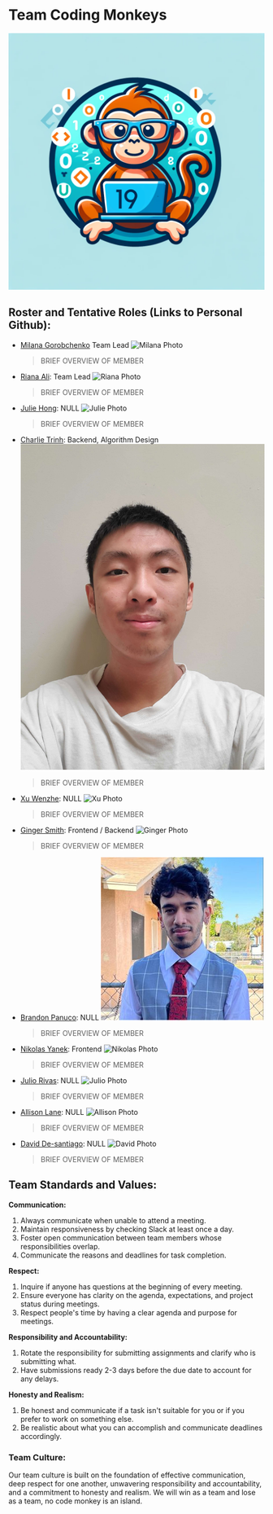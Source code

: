 # Team Coding Monkeys
![Logo](branding/19logo_blue.png)

## Roster and Tentative Roles (Links to Personal Github):
- [Milana Gorobchenko](https://github.com/milgor931) Team Lead
  ![Milana Photo](/assets/roster_pics/milana.jpg)
  > BRIEF OVERVIEW OF MEMBER
- [Riana Ali](https://github.com/rianaali): Team Lead
  ![Riana Photo](path/to/photo)
  > BRIEF OVERVIEW OF MEMBER
- [Julie Hong](https://github.com/Julie110): NULL
  ![Julie Photo](path/to/photo)
  > BRIEF OVERVIEW OF MEMBER
- [Charlie Trinh](https://github.com/charlitoes): Backend, Algorithm Design
  ![Charlie Photo](/assets/roster_pics/Charlie.jpg)
  > BRIEF OVERVIEW OF MEMBER
- [Xu Wenzhe](https://github.com/Markcmd): NULL
  ![Xu Photo](/assets/roster_pics/Mark_(Wenzhe).jpeg)
  > BRIEF OVERVIEW OF MEMBER
- [Ginger Smith](https://github.com/gingersmith4): Frontend / Backend
  ![Ginger Photo](/assets/roster_pics/ginger.jpg)
  > BRIEF OVERVIEW OF MEMBER
- [Brandon Panuco](https://github.com/bpanuco11): NULL
  ![Brandon Photo](/assets/roster_pics/brandon.jpg)
  > BRIEF OVERVIEW OF MEMBER
- [Nikolas Yanek](https://github.com/nikothomas): Frontend
  ![Nikolas Photo](path/to/photo)
  > BRIEF OVERVIEW OF MEMBER
- [Julio Rivas](https://github.com/jrivas112): NULL
  ![Julio Photo](path/to/photo)
  > BRIEF OVERVIEW OF MEMBER
- [Allison Lane](https://github.com/a4lane): NULL
  ![Allison Photo](path/to/photo)
  > BRIEF OVERVIEW OF MEMBER
- [David De-santiago](https://github.com/ddesantiag0): NULL
  ![David Photo](path/to/photo)
  > BRIEF OVERVIEW OF MEMBER

## Team Standards and Values:

**Communication:**
1. Always communicate when unable to attend a meeting.
2. Maintain responsiveness by checking Slack at least once a day.
3. Foster open communication between team members whose responsibilities overlap.
4. Communicate the reasons and deadlines for task completion.

**Respect:**
1. Inquire if anyone has questions at the beginning of every meeting.
2. Ensure everyone has clarity on the agenda, expectations, and project status during meetings.
3. Respect people's time by having a clear agenda and purpose for meetings.

**Responsibility and Accountability:**
1. Rotate the responsibility for submitting assignments and clarify who is submitting what.
2. Have submissions ready 2-3 days before the due date to account for any delays.

**Honesty and Realism:**
1. Be honest and communicate if a task isn't suitable for you or if you prefer to work on something else.
2. Be realistic about what you can accomplish and communicate deadlines accordingly.

### Team Culture:
Our team culture is built on the foundation of effective communication, deep respect for one another, unwavering responsibility and accountability, and a commitment to honesty and realism. We will win as a team and lose as a team, no code monkey is an island.
